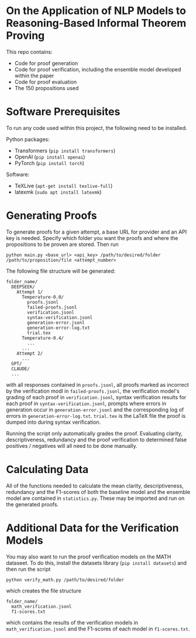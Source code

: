 # On the Application of NLP Models to Reasoning-Based Informal Theorem Proving #

This repo contains:

- Code for proof generation
- Code for proof verification, including the ensemble model developed within the paper
- Code for proof evaluation
- The 150 propositions used

# Software Prerequisites #

To run any code used within this project, the following need to be installed.

Python packages:
- Transformers (`pip install transformers`)
- OpenAI (`pip install openai`)
- PyTorch (`pip install torch`)

Software:
- TeXLive (`apt-get install texlive-full`)
- latexmk (`sudo apt install latexmk`)

# Generating Proofs #

To generate proofs for a given attempt, a base URL for provider and an API key is needed. Specify which folder you want the proofs and where the propositions to be proven are stored. Then run

```
python main.py <base_url> <api_key> /path/to/desired/folder /path/to/proposition/file <attempt_number>
```

The following file structure will be generated:

```
folder_name/
  DEEPSEEK/
    Attempt 1/
      Temperature-0.0/
        proofs.jsonl
        failed-proofs.jsonl
        verification.jsonl
        syntax-verification.jsonl
        generation-error.jsonl
        generation-error-log.txt
        trial.tex
      Temperature-0.4/
        ...
      ...
    Attempt 2/
      ...
  GPT/
  CLAUDE/
  ...
```

with all responses contained in `proofs.jsonl`, all proofs marked as incorrect by the verification modl in `failed-proofs.jsonl`, the verification model's grading of each proof in `verification.jsonl`, syntax verification results for each proof in `syntax-verification.jsonl`, prompts where errors in generation occur in `generation-error.jsonl` and the corresponding log of errors in `generation-error-log.txt`. `trial.tex` is the LaTeX file the proof is dumped into during syntax verification.

Running the script only automatically grades the proof. Evaluating clarity, descriptiveness, redundancy and the proof verification to determined false positives / negatives will all need to be done manually.

# Calculating Data #

All of the functions needed to calculate the mean clarity, descriptiveness, redundancy and the F1-scores of both the baseline model and the ensemble model are contained in `statistics.py`. These may be imported and run on the generated proofs.

# Additional Data for the Verification Models #

You may also want to run the proof verification models on the MATH dataseet. To do this, install the datasets library (`pip install datasets`) and then run the script

```
python verify_math.py /path/to/desired/folder
```

which creates the file structure

```
folder_name/
  math_verification.jsonl
  f1-scores.txt
```

which contains the results of the verification models in `math_verification.jsonl` and the F1-scores of each model in `f1-scores.txt`. 